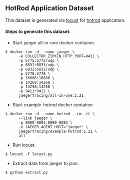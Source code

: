 ## HotRod Application Dataset

This dataset is generated via [locust](https://locust.io/) for [hotrod](https://medium.com/opentracing/take-opentracing-for-a-hotrod-ride-f6e3141f7941) application.

#### Steps to generate this dataset:

- Start jaeger all-in-one docker container.

```
$ docker run -d --name jaeger \
      -e COLLECTOR_ZIPKIN_HTTP_PORT=9411 \
      -p 5775:5775/udp \
      -p 6831:6831/udp \
      -p 6832:6832/udp \
      -p 5778:5778 \
      -p 16686:16686 \
      -p 14268:14268 \
      -p 14250:14250 \
      -p 9411:9411 \
      jaegertracing/all-in-one:1.21
```

- Start example-hotrod docker container.

```
$ docker run -d --name hotrod --rm -it \
      --link jaeger \
      -p 8080-8083:8080-8083 \
      -e JAEGER_AGENT_HOST="jaeger" \
      jaegertracing/example-hotrod:1.21 \
      all
```

- Run locust.

```
$ locust -f locust.py
```

- Extract data from jaeger to json.

```
$ python extract.py
```
